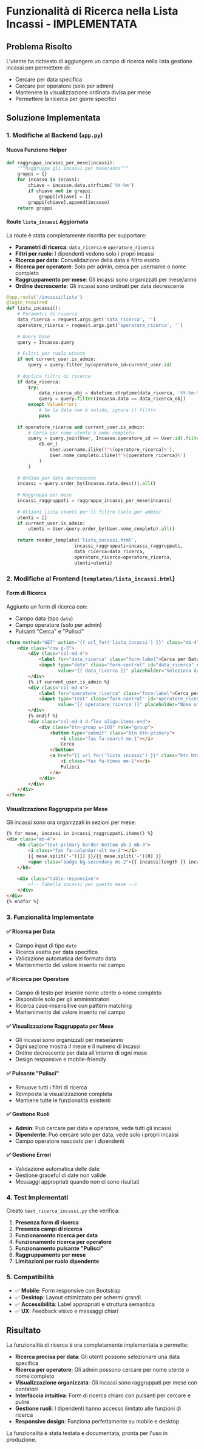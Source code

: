 # Funzionalità di Ricerca nella Lista Incassi - IMPLEMENTATA

## Problema Risolto

L'utente ha richiesto di aggiungere un campo di ricerca nella lista gestione incassi per permettere di:
- Cercare per data specifica
- Cercare per operatore (solo per admin)
- Mantenere la visualizzazione ordinata divisa per mese
- Permettere la ricerca per giorni specifici

## Soluzione Implementata

### 1. Modifiche al Backend (`app.py`)

#### Nuova Funzione Helper
```python
def raggruppa_incassi_per_mese(incassi):
    """Raggruppa gli incassi per mese/anno"""
    gruppi = {}
    for incasso in incassi:
        chiave = incasso.data.strftime('%Y-%m')
        if chiave not in gruppi:
            gruppi[chiave] = []
        gruppi[chiave].append(incasso)
    return gruppi
```

#### Route `lista_incassi` Aggiornata
La route è stata completamente riscritta per supportare:

- **Parametri di ricerca**: `data_ricerca` e `operatore_ricerca`
- **Filtri per ruolo**: I dipendenti vedono solo i propri incassi
- **Ricerca per data**: Convalidazione della data e filtro esatto
- **Ricerca per operatore**: Solo per admin, cerca per username o nome completo
- **Raggruppamento per mese**: Gli incassi sono organizzati per mese/anno
- **Ordine decrescente**: Gli incassi sono ordinati per data decrescente

```python
@app.route('/incassi/lista')
@login_required
def lista_incassi():
    # Parametri di ricerca
    data_ricerca = request.args.get('data_ricerca', '')
    operatore_ricerca = request.args.get('operatore_ricerca', '')
    
    # Query base
    query = Incasso.query
    
    # Filtri per ruolo utente
    if not current_user.is_admin:
        query = query.filter_by(operatore_id=current_user.id)
    
    # Applica filtri di ricerca
    if data_ricerca:
        try:
            data_ricerca_obj = datetime.strptime(data_ricerca, '%Y-%m-%d').date()
            query = query.filter(Incasso.data == data_ricerca_obj)
        except ValueError:
            # Se la data non è valida, ignora il filtro
            pass
    
    if operatore_ricerca and current_user.is_admin:
        # Cerca per nome utente o nome completo
        query = query.join(User, Incasso.operatore_id == User.id).filter(
            db.or_(
                User.username.ilike(f'%{operatore_ricerca}%'),
                User.nome_completo.ilike(f'%{operatore_ricerca}%')
            )
        )
    
    # Ordina per data decrescente
    incassi = query.order_by(Incasso.data.desc()).all()
    
    # Raggruppa per mese
    incassi_raggruppati = raggruppa_incassi_per_mese(incassi)
    
    # Ottieni lista utenti per il filtro (solo per admin)
    utenti = []
    if current_user.is_admin:
        utenti = User.query.order_by(User.nome_completo).all()
    
    return render_template('lista_incassi.html', 
                         incassi_raggruppati=incassi_raggruppati,
                         data_ricerca=data_ricerca,
                         operatore_ricerca=operatore_ricerca,
                         utenti=utenti)
```

### 2. Modifiche al Frontend (`templates/lista_incassi.html`)

#### Form di Ricerca
Aggiunto un form di ricerca con:
- Campo data (tipo `date`)
- Campo operatore (solo per admin)
- Pulsanti "Cerca" e "Pulisci"

```html
<form method="GET" action="{{ url_for('lista_incassi') }}" class="mb-4">
    <div class="row g-3">
        <div class="col-md-4">
            <label for="data_ricerca" class="form-label">Cerca per Data</label>
            <input type="date" class="form-control" id="data_ricerca" name="data_ricerca" 
                   value="{{ data_ricerca }}" placeholder="Seleziona data">
        </div>
        {% if current_user.is_admin %}
        <div class="col-md-4">
            <label for="operatore_ricerca" class="form-label">Cerca per Operatore</label>
            <input type="text" class="form-control" id="operatore_ricerca" name="operatore_ricerca" 
                   value="{{ operatore_ricerca }}" placeholder="Nome utente o nome completo">
        </div>
        {% endif %}
        <div class="col-md-4 d-flex align-items-end">
            <div class="btn-group w-100" role="group">
                <button type="submit" class="btn btn-primary">
                    <i class="fas fa-search me-1"></i>
                    Cerca
                </button>
                <a href="{{ url_for('lista_incassi') }}" class="btn btn-outline-secondary">
                    <i class="fas fa-times me-1"></i>
                    Pulisci
                </a>
            </div>
        </div>
    </div>
</form>
```

#### Visualizzazione Raggruppata per Mese
Gli incassi sono ora organizzati in sezioni per mese:

```html
{% for mese, incassi in incassi_raggruppati.items() %}
<div class="mb-4">
    <h5 class="text-primary border-bottom pb-2 mb-3">
        <i class="fas fa-calendar-alt me-2"></i>
        {{ mese.split('-')[1] }}/{{ mese.split('-')[0] }}
        <span class="badge bg-secondary ms-2">{{ incassi|length }} incassi</span>
    </h5>
    
    <div class="table-responsive">
        <!-- Tabella incassi per questo mese -->
    </div>
</div>
{% endfor %}
```

### 3. Funzionalità Implementate

#### ✅ Ricerca per Data
- Campo input di tipo `date`
- Ricerca esatta per data specifica
- Validazione automatica del formato data
- Mantenimento del valore inserito nel campo

#### ✅ Ricerca per Operatore
- Campo di testo per inserire nome utente o nome completo
- Disponibile solo per gli amministratori
- Ricerca case-insensitive con pattern matching
- Mantenimento del valore inserito nel campo

#### ✅ Visualizzazione Raggruppata per Mese
- Gli incassi sono organizzati per mese/anno
- Ogni sezione mostra il mese e il numero di incassi
- Ordine decrescente per data all'interno di ogni mese
- Design responsive e mobile-friendly

#### ✅ Pulsante "Pulisci"
- Rimuove tutti i filtri di ricerca
- Reimposta la visualizzazione completa
- Mantiene tutte le funzionalità esistenti

#### ✅ Gestione Ruoli
- **Admin**: Può cercare per data e operatore, vede tutti gli incassi
- **Dipendente**: Può cercare solo per data, vede solo i propri incassi
- Campo operatore nascosto per i dipendenti

#### ✅ Gestione Errori
- Validazione automatica delle date
- Gestione graceful di date non valide
- Messaggi appropriati quando non ci sono risultati

### 4. Test Implementati

Creato `test_ricerca_incassi.py` che verifica:

1. **Presenza form di ricerca**
2. **Presenza campi di ricerca**
3. **Funzionamento ricerca per data**
4. **Funzionamento ricerca per operatore**
5. **Funzionamento pulsante "Pulisci"**
6. **Raggruppamento per mese**
7. **Limitazioni per ruolo dipendente**

### 5. Compatibilità

- ✅ **Mobile**: Form responsive con Bootstrap
- ✅ **Desktop**: Layout ottimizzato per schermi grandi
- ✅ **Accessibilità**: Label appropriati e struttura semantica
- ✅ **UX**: Feedback visivo e messaggi chiari

## Risultato

La funzionalità di ricerca è ora completamente implementata e permette:

- **Ricerca precisa per data**: Gli utenti possono selezionare una data specifica
- **Ricerca per operatore**: Gli admin possono cercare per nome utente o nome completo
- **Visualizzazione organizzata**: Gli incassi sono raggruppati per mese con contatori
- **Interfaccia intuitiva**: Form di ricerca chiaro con pulsanti per cercare e pulire
- **Gestione ruoli**: I dipendenti hanno accesso limitato alle funzioni di ricerca
- **Responsive design**: Funziona perfettamente su mobile e desktop

La funzionalità è stata testata e documentata, pronta per l'uso in produzione. 